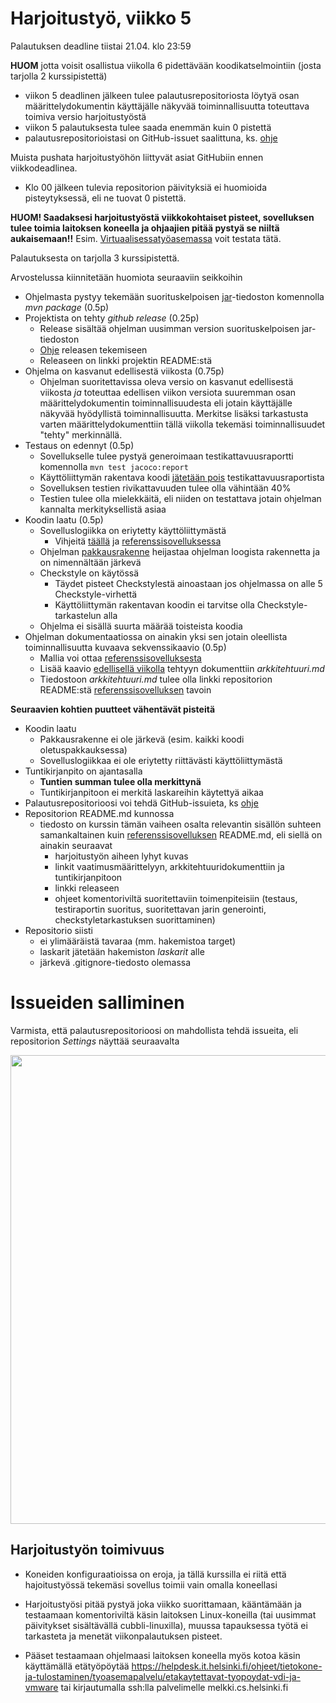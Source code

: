 # Harjoitustyö, viikko 5

Palautuksen deadline tiistai 21.04. klo 23:59

**HUOM** jotta voisit osallistua viikolla 6 pidettävään koodikatselmointiin (josta tarjolla 2 kurssipistettä)

- viikon 5 deadlinen jälkeen tulee palautusrepositoriosta löytyä osan määrittelydokumentin käyttäjälle näkyvää toiminnallisuutta toteuttava toimiva versio harjoitustyöstä
- viikon 5 palautuksesta tulee saada enemmän kuin 0 pistettä
- palautusrepositorioistasi on GitHub-issuet saalittuna, ks. [ohje](https://github.com/mluukkai/ohjelmistotekniikka-kevat-2020/blob/master/tehtavat/harjoitustyo_viikko5.md#issueiden-salliminen)

Muista pushata harjoitustyöhön liittyvät asiat GitHubiin ennen viikkodeadlinea.

- Klo 00 jälkeen tulevia repositorion päivityksiä ei huomioida pisteytyksessä, eli ne tuovat 0 pistettä.

**HUOM! Saadaksesi harjoitustyöstä viikkokohtaiset pisteet, sovelluksen tulee toimia laitoksen koneella ja ohjaajien pitää pystyä se niiltä aukaisemaan!!** Esim. [Virtuaalisessatyöasemassa](https://vdi.helsinki.fi) voit testata tätä.

Palautuksesta on tarjolla 3 kurssipistettä.

Arvostelussa kiinnitetään huomiota seuraaviin seikkoihin

- Ohjelmasta pystyy tekemään suorituskelpoisen [jar](https://github.com/mluukkai/ohjelmistotekniikka-kevat-2020/blob/master/web/maven.md#jarin-generointi)-tiedoston komennolla _mvn package_ (0.5p)
- Projektista on tehty _github release_ (0.25p)
  - Release sisältää ohjelman uusimman version suorituskelpoisen jar-tiedoston
  - [Ohje](https://github.com/mluukkai/ohjelmistotekniikka-kevat-2020/blob/master/web/release.md) releasen tekemiseen
  - Releaseen on linkki projektin README:stä
- Ohjelma on kasvanut edellisestä viikosta (0.75p)
  - Ohjelman suoritettavissa oleva versio on kasvanut edellisestä viikosta _ja_ toteuttaa edellisen viikon versiota suuremman osan määrittelydokumentin toiminnallisuudesta eli jotain käyttäjälle näkyvää hyödyllistä toiminnallisuutta.
    Merkitse lisäksi tarkastusta varten määrittelydokumenttiin tällä viikolla tekemäsi toiminnallisuudet "tehty" merkinnällä.
- Testaus on edennyt (0.5p)
  - Sovellukselle tulee pystyä generoimaan testikattavuusraportti komennolla <code>mvn test jacoco:report</code>
  - Käyttöliittymän rakentava koodi [jätetään pois](https://github.com/mluukkai/ohjelmistotekniikka-kevat-2020/blob/master/web/maven.md#koodin-huomiotta-jättäminen-kattavuusraportissa) testikattavuusraportista
  - Sovelluksen testien rivikattavuuden tulee olla vähintään 40%
  - Testien tulee olla mielekkäitä, eli niiden on testattava jotain ohjelman kannalta merkityksellistä asiaa
- Koodin laatu (0.5p)
  - Sovelluslogiikka on eriytetty käyttöliittymästä
    - Vihjeitä [täällä](https://github.com/mluukkai/ohjelmistotekniikka-kevat-2020/blob/master/web/java.md) ja [referenssisovelluksessa](https://github.com/mluukkai/OtmTodoApp/blob/master/dokumentaatio/arkkitehtuuri.md)
  - Ohjelman [pakkausrakenne](https://github.com/mluukkai/ohjelmistotekniikka-kevat-2020/blob/master/web/koodin_laatuvaatimukset.md#5-pakkaukset) heijastaa ohjelman loogista rakennetta ja on nimennältään järkevä
  - Checkstyle on käytössä
    - Täydet pisteet Checkstylestä ainoastaan jos ohjelmassa on alle 5 Checkstyle-virhettä
    - Käyttöliittymän rakentavan koodin ei tarvitse olla Checkstyle-tarkastelun alla
  - Ohjelma ei sisällä suurta määrää toisteista koodia
- Ohjelman dokumentaatiossa on ainakin yksi sen jotain oleellista toiminnallisuutta kuvaava sekvenssikaavio (0.5p)
  - Mallia voi ottaa [referenssisovelluksesta](https://github.com/mluukkai/OtmTodoApp/blob/master/dokumentaatio/arkkitehtuuri.md#sovelluslogiikka)
  - Lisää kaavio [edellisellä viikolla](https://github.com/mluukkai/ohjelmistotekniikka-kevat-2020/blob/master/tehtavat/harjoitustyo_viikko4.md) tehtyyn dokumenttiin _arkkitehtuuri.md_
  - Tiedostoon _arkkitehtuuri.md_ tulee olla linkki repositorion README:stä [referenssisovelluksen](https://github.com/mluukkai/OtmTodoApp) tavoin

**Seuraavien kohtien puutteet vähentävät pisteitä**

- Koodin laatu
  - Pakkausrakenne ei ole järkevä (esim. kaikki koodi oletuspakkauksessa)
  - Sovelluslogiikkaa ei ole eriytetty riittävästi käyttöliittymästä
- Tuntikirjanpito on ajantasalla
  - **Tuntien summan tulee olla merkittynä**
  - Tuntikirjanpitoon ei merkitä laskareihin käytettyä aikaa
- Palautusrepositorioosi voi tehdä GitHub-issuieta, ks [ohje](https://github.com/mluukkai/ohjelmistotekniikka-kevat-2020/blob/master/tehtavat/harjoitustyo_viikko5.md#issueiden-salliminen)
- Repositorion README.md kunnossa
  - tiedosto on kurssin tämän vaiheen osalta relevantin sisällön suhteen samankaltainen kuin [referenssisovelluksen](https://github.com/mluukkai/OtmTodoApp) README.md, eli siellä on ainakin seuraavat
    - harjoitustyön aiheen lyhyt kuvas
    - linkit vaatimusmäärittelyyn, arkkitehtuuridokumenttiin ja tuntikirjanpitoon
    - linkki releaseen
    - ohjeet komentoriviltä suoritettaviin toimenpiteisiin (testaus, testiraportin suoritus, suoritettavan jarin generointi, checkstyletarkastuksen suorittaminen)
- Repositorio siisti
  - ei ylimääräistä tavaraa (mm. hakemistoa target)
  - laskarit jätetään hakemiston _laskarit_ alle
  - järkevä .gitignore-tiedosto olemassa

# Issueiden salliminen

Varmista, että palautusrepositorioosi on mahdollista tehdä issueita, eli repositorion _Settings_ näyttää seuraavalta

<img src="https://raw.githubusercontent.com/mluukkai/ohjelmistotekniikka-kevat-2020/master/web/images/issuet.png" width="750">

## Harjoitustyön toimivuus

- Koneiden konfiguraatioissa on eroja, ja tällä kurssilla ei riitä että hajoitustyössä tekemäsi sovellus toimii vain omalla koneellasi

- Harjoitustyösi pitää pystyä joka viikko suorittamaan, kääntämään ja testaamaan komentoriviltä käsin laitoksen Linux-koneilla (tai uusimmat päivitykset sisältävällä cubbli-linuxilla), muussa tapauksessa työtä ei tarkasteta ja menetät viikonpalautuksen pisteet.

- Pääset testaamaan ohjelmaasi laitoksen koneella myös kotoa käsin käyttämällä etätyöpöytää https://helpdesk.it.helsinki.fi/ohjeet/tietokone-ja-tulostaminen/tyoasemapalvelu/etakaytettavat-tyopoydat-vdi-ja-vmware tai kirjautumalla ssh:lla palvelimelle melkki.cs.helsinki.fi
